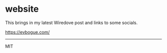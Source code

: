 # website

This brings in my latest Wiredove post and links to some socials.

https://evbogue.com/

---
MIT
